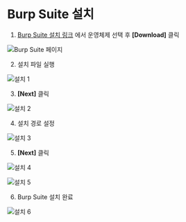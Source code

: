 # Burp Suite 설치


1. [Burp Suite 설치 링크](https://portswigger.net/burp/releases/professional-community-2022-9-5?requestededition=community&requestedplatform=)  에서 운영체제 선택 후 **[Download]** 클릭
     
![Burp Suite 페이지](https://user-images.githubusercontent.com/53963779/201017737-f256aac5-1f8a-4bf4-921d-5842c057be01.png)



2. 설치 파일 실행

![설치 1](https://user-images.githubusercontent.com/53963779/201018300-afed8ade-da47-49f6-8a02-3812b4119473.png)

3. **[Next]** 클릭

![설치 2](https://user-images.githubusercontent.com/53963779/201019612-969d3851-5622-4768-866b-4c0f2435a638.png)

4. 설치 경로 설정

![설치 3](https://user-images.githubusercontent.com/53963779/201019778-cd1787c6-470d-4a3f-a663-049e912be370.png)

5. **[Next]** 클릭

![설치 4](https://user-images.githubusercontent.com/53963779/201019864-a75fa9a3-13cf-4744-affa-9ff871562298.png)

![설치 5](https://user-images.githubusercontent.com/53963779/201019952-a7617312-d5f4-421d-a078-dadf22909d71.png)

6. Burp Suite 설치 완료

![설치 6](https://user-images.githubusercontent.com/53963779/201020057-68d79904-7cf9-4aab-9b10-2e82271fbb15.png)








